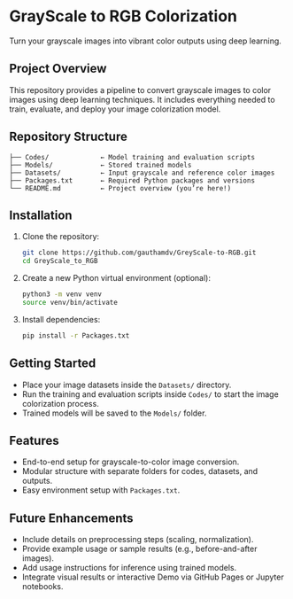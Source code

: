 # GrayScale to RGB Colorization

Turn your grayscale images into vibrant color outputs using deep learning.

## Project Overview
This repository provides a pipeline to convert grayscale images to color images using deep learning techniques. It includes everything needed to train, evaluate, and deploy your image colorization model.

## Repository Structure
```
├── Codes/             ← Model training and evaluation scripts
├── Models/            ← Stored trained models
├── Datasets/          ← Input grayscale and reference color images
├── Packages.txt       ← Required Python packages and versions
└── README.md          ← Project overview (you’re here!)
```

## Installation

1. Clone the repository:
   ```bash
   git clone https://github.com/gauthamdv/GreyScale-to-RGB.git
   cd GreyScale_to_RGB
   ```

2. Create a new Python virtual environment (optional):
   ```bash
   python3 -m venv venv
   source venv/bin/activate
   ```

3. Install dependencies:
   ```bash
   pip install -r Packages.txt
   ```

## Getting Started
- Place your image datasets inside the `Datasets/` directory.
- Run the training and evaluation scripts inside `Codes/` to start the image colorization process.
- Trained models will be saved to the `Models/` folder.

## Features
- End-to-end setup for grayscale-to-color image conversion.
- Modular structure with separate folders for codes, datasets, and outputs.
- Easy environment setup with `Packages.txt`.

## Future Enhancements
- Include details on preprocessing steps (scaling, normalization).
- Provide example usage or sample results (e.g., before-and-after images).
- Add usage instructions for inference using trained models.
- Integrate visual results or interactive Demo via GitHub Pages or Jupyter notebooks.
